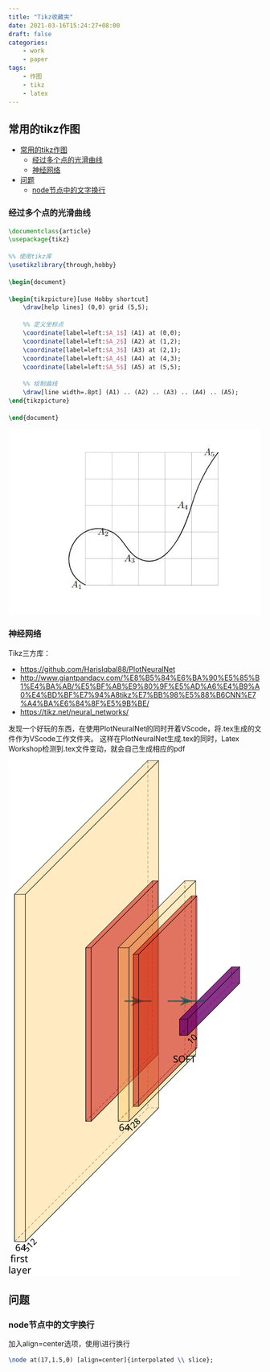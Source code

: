 ```yaml
---
title: "Tikz收藏夹"
date: 2021-03-16T15:24:27+08:00
draft: false
categories:
    - work
    - paper
tags:
    - 作图
    - tikz
    - latex
---
```


## 常用的tikz作图

- [常用的tikz作图](#常用的tikz作图)
  - [经过多个点的光滑曲线](#经过多个点的光滑曲线)
  - [神经网络](#神经网络)
- [问题](#问题)
  - [node节点中的文字换行](#node节点中的文字换行)

### 经过多个点的光滑曲线

```latex
\documentclass{article}
\usepackage{tikz}

%% 使用tikz库
\usetikzlibrary{through,hobby}

\begin{document}

\begin{tikzpicture}[use Hobby shortcut]
    \draw[help lines] (0,0) grid (5,5);

    %% 定义坐标点
    \coordinate[label=left:$A_1$] (A1) at (0,0);
    \coordinate[label=left:$A_2$] (A2) at (1,2);
    \coordinate[label=left:$A_3$] (A3) at (2,1);
    \coordinate[label=left:$A_4$] (A4) at (4,3);
    \coordinate[label=left:$A_5$] (A5) at (5,5);

    %% 绘制曲线
    \draw[line width=.8pt] (A1) .. (A2) .. (A3) .. (A4) .. (A5);
\end{tikzpicture}

\end{document}
```

![经过多点的光滑曲线](image/1.jpg)

### 神经网络

Tikz三方库：
- https://github.com/HarisIqbal88/PlotNeuralNet
- http://www.giantpandacv.com/%E8%B5%84%E6%BA%90%E5%85%B1%E4%BA%AB/%E5%BF%AB%E9%80%9F%E5%AD%A6%E4%B9%A0%E4%BD%BF%E7%94%A8tikz%E7%BB%98%E5%88%B6CNN%E7%A4%BA%E6%84%8F%E5%9B%BE/
- https://tikz.net/neural_networks/

发现一个好玩的东西，在使用PlotNeuralNet的同时开着VScode，将.tex生成的文件作为VScode工作文件夹。
这样在PlotNeuralNet生成.tex的同时，Latex Workshop检测到.tex文件变动，就会自己生成相应的pdf

![神经网络](image/unet.svg)

## 问题

### node节点中的文字换行

加入align=center选项，使用\\进行换行

```latex
\node at(17,1.5,0) [align=center]{interpolated \\ slice};
```